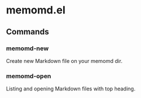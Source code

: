 # memomd.el

## Commands

### memomd-new

Create new Markdown file on your memomd dir.

### memomd-open

Listing and opening Markdown files with top heading.
